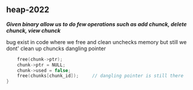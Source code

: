 ## heap-2022

***Given binary allow us to do few operations such as add chunck, delete chunck, view chunck***

bug exist in code where we free and clean unchecks memory but still we dont' clean up
chuncks dangling pointer 
```C
    free(chunk->ptr); 
    chunk->ptr = NULL;
    chunk->used = false;
    free(chunks[chunk_id]);		// dangling pointer is still there
}
```
